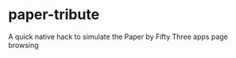 paper-tribute
=============

A quick native hack to simulate the Paper by Fifty Three apps page browsing